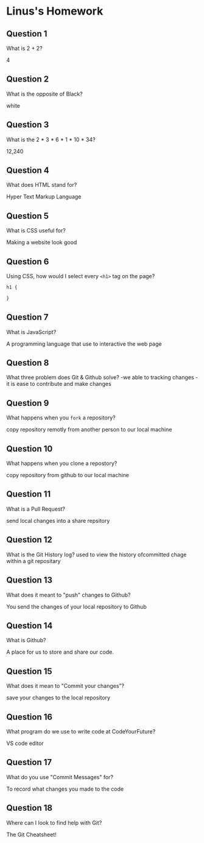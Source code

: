 # Linus's Homework

## Question 1

What is 2 + 2?

4

## Question 2

What is the opposite of Black?

white

## Question 3

What is the  2 * 3 * 6 * 1 * 10 * 34?

12,240

## Question 4 

What does HTML stand for?

Hyper Text Markup Language

## Question 5

What is CSS useful for?

Making a website look good

## Question 6

Using CSS, how would I select every `<h1>` tag on the page?

```css
h1 {

}
```

## Question 7

What is JavaScript?

A programming language that use to interactive the web page

## Question 8

What three problem does Git & Github solve?
-we able to tracking changes
-it is ease to contribute and make changes


## Question 9

What happens when you `fork` a repository?

copy repository remotly from another person to our local machine

## Question 10 

What happens when you clone a repostory?

copy repository from github to our local machine

## Question 11

What is a Pull Request?

send local changes into a share repsitory 

## Question 12

What is the Git History log?
used to view the history ofcommitted chage within a git repositary

## Question 13

What does it meant to "push" changes to Github?

You send the changes of your local repository to Github

## Question 14

What is Github?

A place for us to store and share our code.

## Question 15

What does it mean to "Commit your changes"?

save your changes to the local repository

## Question 16

What program do we use to write code at CodeYourFuture?

VS code editor

## Question 17

What do you use "Commit Messages" for?

To record what changes you made to the code

## Question 18

Where can I look to find help with Git?

The Git Cheatsheet!
